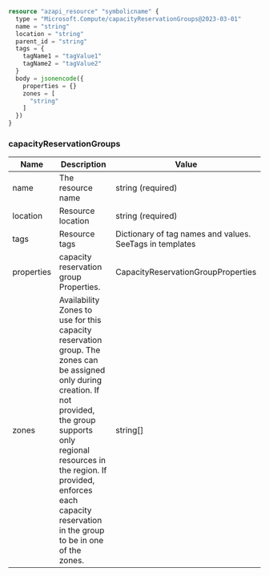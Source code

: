 ```terraform
resource "azapi_resource" "symbolicname" {
  type = "Microsoft.Compute/capacityReservationGroups@2023-03-01"
  name = "string"
  location = "string"
  parent_id = "string"
  tags = {
    tagName1 = "tagValue1"
    tagName2 = "tagValue2"
  }
  body = jsonencode({
    properties = {}
    zones = [
      "string"
    ]
  })
}

```

### capacityReservationGroups

| Name | Description | Value |
|-|-|-|
| name | The resource name | string (required) |
| location | Resource location | string (required) |
| tags | Resource tags | Dictionary of tag names and values. SeeTags in templates |
| properties | capacity reservation group Properties. | CapacityReservationGroupProperties |
| zones | Availability Zones to use for this capacity reservation group. The zones can be assigned only during creation. If not provided, the group supports only regional resources in the region. If provided, enforces each capacity reservation in the group to be in one of the zones. | string[] |


